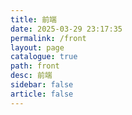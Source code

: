 ```yaml
---
title: 前端
date: 2025-03-29 23:17:35
permalink: /front
layout: page
catalogue: true
path: front
desc: 前端
sidebar: false
article: false
---
```

